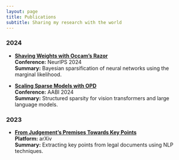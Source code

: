 ```yaml
---
layout: page
title: Publications
subtitle: Sharing my research with the world
---
```


### 2024
- **[Shaving Weights with Occam’s Razor](https://openreview.net/forum?id=jYOd0K74PB)**  
  **Conference:** NeurIPS 2024  
  **Summary:** Bayesian sparsification of neural networks using the marginal likelihood.

- **[Scaling Sparse Models with OPD](https://openreview.net/forum?id=jYOd0K74PB)**  
  **Conference:** AABI 2024  
  **Summary:** Structured sparsity for vision transformers and large language models.

### 2023
- **[From Judgement’s Premises Towards Key Points](https://arxiv.org/abs/2212.12238)**  
  **Platform:** arXiv  
  **Summary:** Extracting key points from legal documents using NLP techniques.
